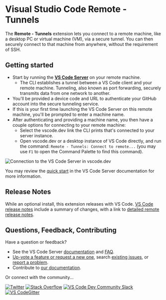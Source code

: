 # Visual Studio Code Remote - Tunnels

The **Remote - Tunnels** extension lets you connect to a remote machine, like a desktop PC or virtual machine (VM), via a secure tunnel. You can then securely connect to that machine from anywhere, without the requirement of SSH.

## Getting started

- Start by running the **[VS Code Server](https://aka.ms/vscode-server-doc)** on your remote machine.
     - The CLI establishes a tunnel between a VS Code client and your remote machine. Tunneling, also known as port forwarding, securely transmits data from one network to another.
- You'll be provided a device code and URL to authenticate your GitHub account into the secure tunneling service.
- If this is your first time launching the VS Code Server on this remote machine, you'll be prompted to enter a machine name. 
- After authenticating and providing a machine name, you then have a couple options for connecting to your remote machine:
     - Select the vscode.dev link the CLI prints that's connected to your server instance.
     - Open vscode.dev or a desktop instance of VS Code directly, and run the command: `Remote - Tunnels: Connect to remote...` (you may use `F1` to open the Command Palette to find this command).

![Connection to the VS Code Server in vscode.dev](https://github.com/microsoft/vscode-docs/blob/main/docs/remote/images/vscode-server/server-connected.png)
 
You may review the [quick start](https://code.visualstudio.com/docs/remote/vscode-server#_quick-start) in the VS Code Server documentation for more information.

## Release Notes

While an optional install, this extension releases with VS Code. [VS Code release notes](https://code.visualstudio.com/updates/) include a summary of changes, with a link to [detailed remote release notes](https://github.com/microsoft/vscode-docs/tree/main/remote-release-notes).

## Questions, Feedback, Contributing

Have a question or feedback?

* See the VS Code Server [documentation](https://aka.ms/vscode-server-doc) and [FAQ](https://code.visualstudio.com/docs/remote/vscode-server#_common-questions).
* [Up-vote a feature or request a new one](https://aka.ms/vscode-remote/feature-requests), search [existing issues](https://aka.ms/vscode-remote/issues), or [report a problem](https://aka.ms/vscode-remote/issues/new).
* Contribute to [our documentation](https://github.com/Microsoft/vscode-docs).

Or connect with the community...

[![Twitter](https://microsoft.github.io/vscode-remote-release/images/Twitter_Social_Icon_24x24.png)](https://aka.ms/vscode-remote/twitter) [![Stack Overflow](https://microsoft.github.io/vscode-remote-release/images/so-image-24x24.png)](https://stackoverflow.com/questions/tagged/vscode) [![VS Code Dev Community Slack](https://microsoft.github.io/vscode-remote-release/images/Slack_Mark-24x24.png)](https://aka.ms/vscode-dev-community) [![VS CodeGitter](https://microsoft.github.io/vscode-remote-release/images/gitter-icon-24x24.png)](https://gitter.im/Microsoft/vscode)
